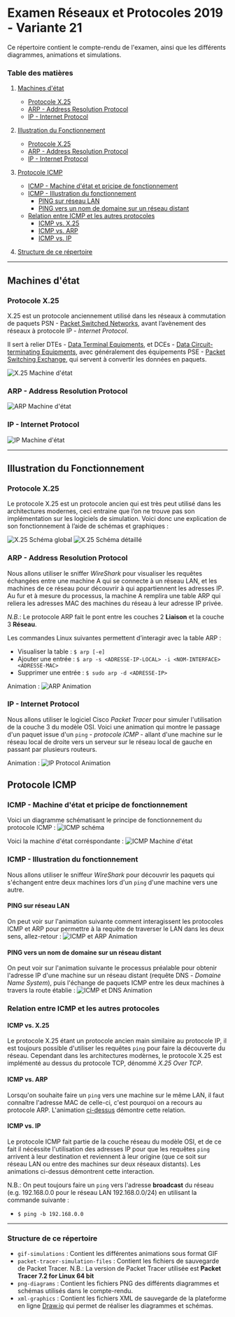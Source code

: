 
# Examen Réseaux et Protocoles 2019 - Variante 21
Ce répertoire contient le compte-rendu de l'examen, ainsi que les différents diagrammes, animations et simulations.

### Table des matières
1. [Machines d'état](https://github.com/redouane-dev/reseaux-protocoles-exam-21#machines-d%C3%A9tat)
    * [Protocole X.25](https://github.com/redouane-dev/reseaux-protocoles-exam-21#protocole-x25)
    * [ARP - Address Resolution Protocol](https://github.com/redouane-dev/reseaux-protocoles-exam-21#arp---address-resolution-protocol)
    * [IP - Internet Protocol](https://github.com/redouane-dev/reseaux-protocoles-exam-21#ip---internet-protocol)

2. [Illustration du Fonctionnement](https://github.com/redouane-dev/reseaux-protocoles-exam-21#illustration-du-fonctionnement)
    * [Protocole X.25](https://github.com/redouane-dev/reseaux-protocoles-exam-21#protocole-x25-1)
    * [ARP - Address Resolution Protocol](https://github.com/redouane-dev/reseaux-protocoles-exam-21#arp---address-resolution-protocol-1)
    * [IP - Internet Protocol](https://github.com/redouane-dev/reseaux-protocoles-exam-21#ip---internet-protocol-1)

3. [Protocole ICMP](https://github.com/redouane-dev/reseaux-protocoles-exam-21#protocole-icmp)
    * [ICMP - Machine d'état et pricipe de fonctionnement](https://github.com/redouane-dev/reseaux-protocoles-exam-21#icmp---machine-d%C3%A9tat-et-pricipe-de-fonctionnement)
    * [ICMP - Illustration du fonctionnement](https://github.com/redouane-dev/reseaux-protocoles-exam-21#icmp---illustration-du-fonctionnement)
        * [PING sur réseau LAN](https://github.com/redouane-dev/reseaux-protocoles-exam-21#ping-sur-r%C3%A9seau-lan)
        * [PING vers un nom de domaine sur un réseau distant](https://github.com/redouane-dev/reseaux-protocoles-exam-21#ping-vers-un-nom-de-domaine-sur-un-r%C3%A9seau-distant)
    * [Relation entre ICMP et les autres protocoles](https://github.com/redouane-dev/reseaux-protocoles-exam-21#relation-entre-icmp-et-les-autres-protocoles)
        * [ICMP vs. X.25](https://github.com/redouane-dev/reseaux-protocoles-exam-21#icmp-vs-x25)
        * [ICMP vs. ARP](https://github.com/redouane-dev/reseaux-protocoles-exam-21#icmp-vs-arp)
        * [ICMP vs. IP](https://github.com/redouane-dev/reseaux-protocoles-exam-21#icmp-vs-ip)

4. [Structure de ce répertoire](https://github.com/redouane-dev/reseaux-protocoles-exam-21#structure-de-ce-r%C3%A9pertoire)

----------------------------------------------------------------------------------------------------
## Machines d'état

### Protocole X.25
X.25 est un protocole anciennement utilisé dans les réseaux à commutation de paquets PSN - [Packet Switched Networks](https://en.wikipedia.org/wiki/Packet_switching), avant l’avènement des réseaux à protocole IP - _Internet Protocol_.

Il sert à relier DTEs - [Data Terminal Equipments](https://en.wikipedia.org/wiki/Data_terminal_equipment), et DCEs - [Data Circuit-terminating Equipments](https://en.wikipedia.org/wiki/Data_circuit-terminating_equipment), avec généralement des équipements PSE - [Packet Switching Exchange](https://en.wikipedia.org/wiki/Packet_switching), qui servent à convertir les données en paquets.

![X.25 Machine d'état](png-diagrams/x25-state-machine.png)

### ARP - Address Resolution Protocol

![ARP Machine d'état](png-diagrams/arp-state-machine.png)

### IP - Internet Protocol

![IP Machine d'état](png-diagrams/ip-state-machine.png)



----------------------------------------------------------------------------------------------------
## Illustration du Fonctionnement

### Protocole X.25
Le protocole X.25 est un protocole ancien qui est très peut utilisé dans les architectures modernes, ceci entraine que l’on ne trouve pas son implémentation sur les logiciels de simulation. Voici donc une explication de son fonctionnement à l’aide de schémas et graphiques :

![X.25 Schéma global](png-diagrams/x25-global.png)
![X.25 Schéma détaillé](png-diagrams/x25-explanation.png)

### ARP - Address Resolution Protocol
Nous allons utiliser le sniffer _WireShark_ pour visualiser les requêtes échangées entre une machine A qui se connecte à un réseau LAN, et les machines de ce réseau pour découvrir à qui appartiennent les adresses IP. Au fur et à mesure du processus, la machine A remplira une table ARP qui reliera les adresses MAC des machines du réseau à leur adresse IP privée.

_N.B._: Le protocole ARP fait le pont entre les couches 2 __Liaison__ et la couche 3 __Réseau__.

Les commandes Linux suivantes permettent d’interagir avec la table ARP :
- Visualiser la table : `$ arp [-e]`
- Ajouter une entrée : `$ arp -s <ADRESSE-IP-LOCAL> -i <NOM-INTERFACE> <ADRESSE-MAC>`
- Supprimer une entrée : `$ sudo arp -d <ADRESSE-IP>`

Animation :
![ARP Animation](gif-simulations/arp-simulation.gif)

### IP - Internet Protocol
Nous allons utiliser le logiciel Cisco _Packet Tracer_ pour simuler l'utilisation de la couche 3 du modèle OSI. Voici une animation qui montre le passage d'un paquet issue d'un `ping` - _protocole ICMP_ - allant d'une machine sur le réseau local de droite vers un serveur sur le réseau local de gauche en passant par plusieurs routeurs.

Animation :
![IP Protocol Animation](gif-simulations/ip-simulation.gif)


## Protocole ICMP

### ICMP - Machine d'état et pricipe de fonctionnement
Voici un diagramme schématisant le principe de fonctionnement du protocole ICMP :
![ICMP schéma](png-diagrams/icmp-diagram.png)

Voici la machine d'état corréspondante :
![ICMP Machine d'état](png-diagrams/icmp-state-machine.png)

### ICMP - Illustration du fonctionnement

Nous allons utiliser le sniffeur _WireShark_ pour découvrir les paquets qui s'échangent entre deux machines lors d'un `ping` d'une machine vers une autre.

#### PING sur réseau LAN
On peut voir sur l'animation suivante comment interagissent les protocoles ICMP et ARP pour permettre à la requête de traverser le LAN dans les deux sens, allez-retour :
![ICMP et ARP Animation](gif-simulations/icmp-arp-simulation.gif)

#### PING vers un nom de domaine sur un réseau distant
On peut voir sur l'animation suivante le processus préalable pour obtenir l'adresse IP d'une machine sur un réseau distant (requête DNS - _Domaine Name System_), puis l'échange de paquets ICMP entre les deux machines à travers la route établie :
![ICMP et DNS Animation](gif-simulations/icmp-dns-simulation.gif)

### Relation entre ICMP et les autres protocoles

#### ICMP vs. X.25
Le protocole X.25 étant un protocole ancien main similaire au protocole IP, il est toujours possible d'utiliser les requêtes `ping` pour faire la découverte du réseau. Cependant dans les architectures modèrnes, le protocole X.25 est implémenté au dessus du protocole TCP, dénommé _X.25 Over TCP_.

#### ICMP vs. ARP
Lorsqu'on souhaite faire un `ping` vers une machine sur le même LAN, il faut connaître l'adresse MAC de celle-ci, c'est pourquoi on a recours au protocole ARP. L'animation [ci-dessus](https://github.com/redouane-dev/reseaux-protocoles-exam-21#ping-sur-réseau-lan) démontre cette relation.

#### ICMP vs. IP
Le protocole ICMP fait partie de la couche réseau du modèle OSI, et de ce fait il nécéssite l'utilisation des adresses IP pour que les requêtes `ping` arrivent à leur destination et reviennent à leur origine (que ce soit sur réseau LAN ou entre des machines sur deux réseaux distants). Les animations ci-dessus démontrent cette interaction.

N.B.: On peut toujours faire un `ping` vers l'adresse __broadcast__ du réseau (e.g. 192.168.0.0 pour le réseau LAN 192.168.0.0/24) en utilisant la commande suivante :
- `$ ping -b 192.168.0.0`

----------------------------------------------------------------------------------------------------
### Structure de ce répertoire
- `gif-simulations` : Contient les différentes animations sous format GIF
- `packet-tracer-simulation-files` : Contient les fichiers de sauvegarde de Packet Tracer. N.B.: La version de Packet Tracer utilisée est __Packet Tracer 7.2 for Linux 64 bit__
- `png-diagrams` : Contient les fichiers PNG des différents diagrammes et schémas utilisés dans le compte-rendu.
- `xml-graphics` : Contient les fichiers XML de sauvegarde de la plateforme en ligne [Draw.io](https://www.draw.io/) qui permet de réaliser les diagrammes et schémas.